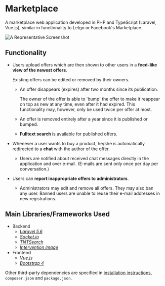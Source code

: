 # Marketplace

A marketplace web application developed in PHP and TypeScript \(Laravel, Vue.js\), similar in functionality to Letgo or Facebook's Marketplace.

![A Representative Screenshot](/images/screenshot.png)

## Functionality

* Users upload offers which are then shown to other users in a **feed-like view of the newest offers**.

  Existing offers can be edited or removed by their owners.

  * An offer disappears \(expires\) after two months since its publication.

    The owner of the offer is able to 'bump' the offer to make it reappear on top as new at any time, even after it had expired. This functionality may, however, only be used twice per offer at most.

  * An offer is removed entirely after a year since it is published or bumped.

  * **Fulltext search** is available for published offers.

* Whenever a user wants to buy a product, he/she is automatically redirected to a **chat** with the author of the offer.

  * Users are notified about received chat messages directly in the application and over e-mail. \(E-mails are sent only once per day per conversation.\)

* Users can **report inappropriate offers to administrators**.

  * Administrators may edit and remove all offers. They may also ban any user. Banned users are unable to reuse their e-mail addresses in new registrations.

## Main Libraries/Frameworks Used

* Backend
  * [_Laravel 5.6_](https://laravel.com)
  * [_Socket.io_](https://socket.io/)
  * [_TNTSearch_](https://github.com/teamtnt/tntsearch)
  * [_Intervention Image_](http://image.intervention.io/)
* Frontend
  * [_Vue.js_](https://vuejs.org/)
  * [_Bootstrap 4_](https://getbootstrap.com/)

Other third-party dependencies are specified in [installation instructions](installation.md), `composer.json` and `package.json`.